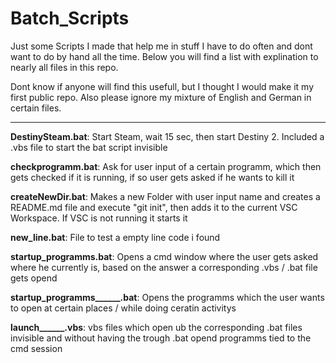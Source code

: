 # Batch_Scripts

Just some Scripts I made that help me in stuff I have to do often and dont want to do by hand all the time.
Below you will find a list with explination to nearly all files in this repo.

Dont know if anyone will find this usefull, but I thought I would make it my first public repo.
Also please ignore my mixture of English and German in certain files.

---

**DestinySteam.bat**: Start Steam, wait 15 sec, then start Destiny 2. Included a .vbs file to start the bat script invisible

**checkprogramm.bat**: Ask for user input of a certain programm, which then gets checked if it is running, if so user gets asked if he wants to kill it

**createNewDir.bat**: Makes a new Folder with user input name and creates a README.md file and execute "git init", then adds it to the current VSC Workspace. If VSC is not running it starts it

**new_line.bat**: File to test a empty line code i found

**startup_programms.bat**: Opens a cmd window where the user gets asked where he currently is, based on the answer a corresponding .vbs / .bat file gets opend

**startup_programms______.bat**: Opens the programms which the user wants to open at certain places / while doing ceratin activitys

**launch______.vbs**: vbs files which open ub the corresponding .bat files invisible and without having the trough .bat opend programms tied to the cmd session
